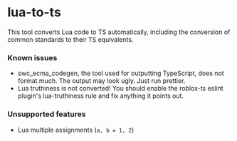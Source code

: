# lua-to-ts

This tool converts Lua code to TS automatically, including the conversion of common standards to their TS equivalents.

### Known issues
- swc_ecma_codegen, the tool used for outputting TypeScript, does not format much. The output may look ugly. Just run prettier.
- Lua truthiness is not converted! You should enable the roblox-ts eslint plugin's lua-truthiness rule and fix anything it points out.

### Unsupported features
- Lua multiple assignments (`a, b = 1, 2`)
